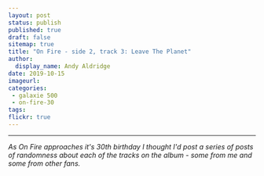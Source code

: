 ```yaml
---
layout: post
status: publish
published: true
draft: false
sitemap: true
title: "On Fire - side 2, track 3: Leave The Planet"
author:
  display_name: Andy Aldridge
date: 2019-10-15
imageurl: 
categories:
 - galaxie 500
 - on-fire-30
tags:
flickr: true
---
```




---

_As On Fire approaches it's 30th birthday I thought I'd post a series of posts of randomness about each of the tracks on the album - some from me and some from other fans._